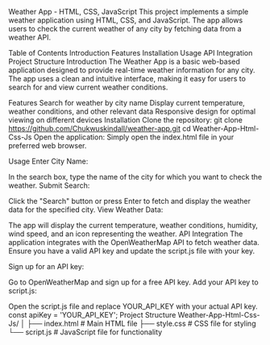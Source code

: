 Weather App - HTML, CSS, JavaScript
This project implements a simple weather application using HTML, CSS, and JavaScript. The app allows users to check the current weather of any city by fetching data from a weather API.

Table of Contents
Introduction
Features
Installation
Usage
API Integration
Project Structure
Introduction
The Weather App is a basic web-based application designed to provide real-time weather information for any city. The app uses a clean and intuitive interface, making it easy for users to search for and view current weather conditions.

Features
Search for weather by city name
Display current temperature, weather conditions, and other relevant data
Responsive design for optimal viewing on different devices
Installation
Clone the repository:
git clone https://github.com/Chukwuskindall/weather-app.git
cd Weather-App-Html-Css-Js
Open the application:
Simply open the index.html file in your preferred web browser.

Usage
Enter City Name:

In the search box, type the name of the city for which you want to check the weather.
Submit Search:

Click the "Search" button or press Enter to fetch and display the weather data for the specified city.
View Weather Data:

The app will display the current temperature, weather conditions, humidity, wind speed, and an icon representing the weather.
API Integration
The application integrates with the OpenWeatherMap API to fetch weather data. Ensure you have a valid API key and update the script.js file with your key.

Sign up for an API key:

Go to OpenWeatherMap and sign up for a free API key.
Add your API key to script.js:

Open the script.js file and replace YOUR_API_KEY with your actual API key.
const apiKey = 'YOUR_API_KEY';
Project Structure
Weather-App-Html-Css-Js/
│
├── index.html               # Main HTML file
├── style.css                # CSS file for styling
└── script.js                # JavaScript file for functionality
